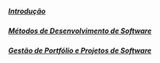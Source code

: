##### [Introdução][home]
##### [Métodos de Desenvolvimento de Software][mds]
##### [Gestão de Portfólio e Projetos de Software][gpp]

[home]: https://github.com/fga-gpp-mds/00-Disciplina/wiki
[mds]: https://github.com/fga-gpp-mds/00-Disciplina/wiki/Gest%C3%A3o-de-Portf%C3%B3lios-e-Projetos-de-Software
[gpp]: https://github.com/fga-gpp-mds/00-Disciplina/wiki/M%C3%A9todos-de-Desenvolvimento-de-Software